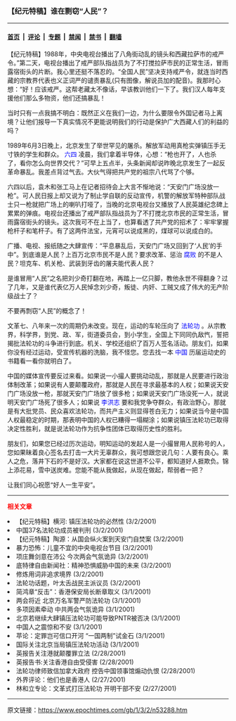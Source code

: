 ### 【纪元特稿】谁在剽窃“人民”？

---

#### [首页](../../../..?n53288) &nbsp;|&nbsp; [评论](../../../../../epoch-comment?n53288) &nbsp;|&nbsp; [专题](../../../../../epoch-special?n53288) &nbsp;|&nbsp; [禁闻](../../../../../epoch-news?n53288) &nbsp;|&nbsp; [禁书](../../../../../books?n53288) &nbsp;|&nbsp; [翻墙](https://github.com/gfw-breaker/nogfw/blob/master/README.md?n53288)


<div class="post_content" id="artbody" itemprop="articleBody">
 <!-- article content begin -->
 <p>
  【纪元特稿】1988年，中央电视台播出了八角街动乱的镜头和西藏拉萨市的戒严令。”第二天，电视台播出了戒严部队指战员为了不打搅拉萨市民的正常生活，冒雨露宿街头的片断。我心里还挺不落忍的。“全国人民”坚决支持戒严令，就连当时西藏的宗教界代表也义正词严的谴责暴乱(只有图像，解说员加的配音)。我那时心想：“好！应该戒严。这帮老藏太不像话，早该教训他们一下了。我们汉人每年支援他们那么多物资，他们还搞暴乱！
 </p>
 <p>
  当时只有一点我搞不明白：既然正义在我们一边，为什么要限令外国记者马上离境？让他们报导一下真实情况不更能说明我们的行动是保护广大西藏人们的利益的吗？
 </p>
 <p>
  1989年6月3日晚上，北京发生了举世罕见的屠杀。解放军动用真枪实弹镇压手无寸铁的学生和群众。
  <ok href="https://www.epochtimes.com/news/epochnews/news/Focus.asp?Focus_ID=1102">
   <font color="blue">
    六四
   </font>
  </ok>
  凌晨，我们拿着半导体，心想：“枪也开了，人也杀了，看你怎么向世界交代？”可早上五点半，头条新闻却说昨晚北京发生了一起反革命暴乱。我差点背过气去。大伙气得把共产党的祖宗八代骂了个够。
 </p>
 <p>
  六四以后，袁木和张工马上在记者招待会上大言不惭地说：“天安门广场没放一枪”。可人民日报上却又说为了制止学自联的反动宣传，机警的解放军特种部队战士只一枪就把广场上的喇叭打哑了，当晚的北京电视台又播放了人民英雄纪念碑上累累的弹痕。电视台还播出了戒严部队指战员为了不打搅北京市民的正常生活，冒雨露宿街头的镜头。这次我可不在上当了，也算看透了共产党的招术了：牢牢掌握枪杆子和笔杆子。有了这两件法宝，元宵可以说成黑的，煤球可以说成白的。
 </p>
 <p>
  广播、电视、报纸随之大肆宣传：“平息暴乱后，天安门广场又回到了‘人民’的手中”。到底谁是人民？上百万北京市民不是人民？要求改革、惩治
  <ok href="http://www.dajiyuan.com/news/epochnews/news/Focus.asp?Focus_ID=315">
   <font color="blue">
    腐败
   </font>
  </ok>
  的不是人民？坦克车、机关枪、武装到牙齿的屠夫能代表人民？
 </p>
 <p>
  是谁冒用“人民”之名把刘少奇打翻在地，再踏上一亿只脚，教他永世不得翻身？过了几年，又是谁代表亿万人民悼念刘少奇，叛徒、内奸、工贼又成了伟大的无产阶级战士了？
 </p>
 <p>
  不要再剽窃“人民”的概念了！
 </p>
 <p>
  文革七、八年来一次的周期仍未改变。现在，运动的车轮压向了
  <ok href="http://falundafa.org">
   <font color="blue">
    法轮功
   </font>
  </ok>
  。从宗教界，科学界，到党、政、军，街道委员会，到小学生，全国上下同同仇敌忾，誓把揭批法轮功的斗争进行到底。机关、学校还组织了百万人签名活动。朋友们，如果你没有经过运动，受宣传机器的洗脑，我不怪您。您去找一本
  <ok href="http://www3.epochtimes.com/news/epochnews/main/2.html">
   <font color="blue">
    中国
   </font>
  </ok>
  历届运动史的书籍看一看你就明白了。
 </p>
 <p>
  中国的媒体宣传要反过来看。如果说一小撮人要挑动动乱，那就是人民要进行政治体制改革；如果说有人要颠覆政府，那就是人民在寻求最基本的人权；如果说天安门广场没放一枪，那就天安门广场放了很多枪；如果说天安门广场没死一人，就说明天安门广场死了很多人；如果说
  <ok href="http://www.falundafa.org/index_ch.htm">
   <font color="blue">
    李洪志
   </font>
  </ok>
  要和我党争夺群众，有政治野心，那就是有大批党员、民众喜欢法轮功，而共产主义则显得苍白无力；如果说当今是中国人权最稳定的时期，那表明中国的人权已糟得一塌糊涂；如果说镇压法轮功已取得决定性胜利，就是说法轮功作为抗争性团体已取得历史性的胜利。
 </p>
 <p>
  朋友们，如果您已经过历次运动，明知运动的发起人是一小撮冒用人民称号的人，您如果昧着良心签名去打击一大片无辜群众，我可想跟您说几句：人要有良心。乘人之危，落井下石的不是好汉。大家都在说这世道不公平，都知道好人捱欺负。锦上添花易，雪中送炭难。您能不能从我做起，从现在做起，帮弱者一把？
 </p>
 <p>
  让我们同心祝愿“好人一生平安”。
 </p>
 <hr/>
 <p>
  <b>
   <font color="red">
    相关文章
   </font>
  </b>
  <br/>
 </p>
 <li>
  <ok href="http://epochtimes.com/news/epochnews/newscontent.asp?ID=53228" target="_blank">
   【纪元特稿】横河: 镇压法轮功的必然性
  </ok>
  (3/2/2001)
  <li>
   <ok href="http://epochtimes.com/news/epochnews/newscontent.asp?ID=53212" target="_blank">
    中国37名法轮功成员被判刑
   </ok>
   (3/2/2001)
   <li>
    <ok href="http://epochtimes.com/news/epochnews/newscontent.asp?ID=53124" target="_blank">
     【纪元特稿】陶源：从国会纵火案到天安门自焚案
    </ok>
    (3/2/2001)
    <li>
     <ok href="http://epochtimes.com/news/epochnews/newscontent.asp?ID=53119" target="_blank">
      暴力恐怖：儿童不宜的中央电视台节目
     </ok>
     (3/2/2001)
     <li>
      <ok href="http://epochtimes.com/news/epochnews/newscontent.asp?ID=53112" target="_blank">
       项庄舞剑意在沛公 今次两会气氛诡异
      </ok>
      (3/2/2001)
      <li>
       <ok href="http://epochtimes.com/news/epochnews/newscontent.asp?ID=53098" target="_blank">
        底特律自由新闻社：精神恐惧威胁中国的未来
       </ok>
       (3/2/2001)
       <li>
        <ok href="http://epochtimes.com/news/epochnews/newscontent.asp?ID=53091" target="_blank">
         修炼用词非追求境界
        </ok>
        (3/2/2001)
        <li>
         <ok href="http://epochtimes.com/news/epochnews/newscontent.asp?ID=53090" target="_blank">
          法轮功话题，叶太舌战民主派议员
         </ok>
         (3/2/2001)
         <li>
          <ok href="http://epochtimes.com/news/epochnews/newscontent.asp?ID=52986" target="_blank">
           简鸿章“反击”：香港保安局长断章取义
          </ok>
          (3/1/2001)
          <li>
           <ok href="http://epochtimes.com/news/epochnews/newscontent.asp?ID=52977" target="_blank">
            两会将近 北京万名军警严防法轮功
           </ok>
           (3/1/2001)
           <li>
            <ok href="http://epochtimes.com/news/epochnews/newscontent.asp?ID=52957" target="_blank">
             多项因素牵动 中共两会气氛诡异
            </ok>
            (3/1/2001)
            <li>
             <ok href="http://epochtimes.com/news/epochnews/newscontent.asp?ID=52942" target="_blank">
              北京若继续大肆镇压法轮功可能导致PNTR被否决
             </ok>
             (3/1/2001)
             <li>
              <ok href="http://epochtimes.com/news/epochnews/newscontent.asp?ID=52921" target="_blank">
               中国人之震惊和不安
              </ok>
              (3/1/2001)
              <li>
               <ok href="http://epochtimes.com/news/epochnews/newscontent.asp?ID=52902" target="_blank">
                苹论：定罪岂可信口开河 “一国两制”试金石
               </ok>
               (3/1/2001)
               <li>
                <ok href="http://epochtimes.com/news/epochnews/newscontent.asp?ID=52900" target="_blank">
                 国际关注北京当局镇压法轮功活动
                </ok>
                (3/1/2001)
                <li>
                 <ok href="http://epochtimes.com/news/epochnews/newscontent.asp?ID=52479" target="_blank">
                  英报告关注港就颠覆罪立法
                 </ok>
                 (2/28/2001)
                 <li>
                  <ok href="http://epochtimes.com/news/epochnews/newscontent.asp?ID=52382" target="_blank">
                   英报告书:关注香港自由受侵害
                  </ok>
                  (2/28/2001)
                  <li>
                   <ok href="http://epochtimes.com/news/epochnews/newscontent.asp?ID=52327" target="_blank">
                    法轮功律师致信加拿大政府 控告中国领事馆煽动仇恨
                   </ok>
                   (2/28/2001)
                   <li>
                    <ok href="http://epochtimes.com/news/epochnews/newscontent.asp?ID=52198" target="_blank">
                     外界评论：他们也是香港人
                    </ok>
                    (2/27/2001)
                    <li>
                     <ok href="http://epochtimes.com/news/epochnews/newscontent.asp?ID=52153" target="_blank">
                      林和立专论：文革式打压法轮功 开明干部不安
                     </ok>
                     (2/27/2001)
                     <br/>
                     <!-- article content end -->
                     <div id="below_article_ad">
                     </div>
                    </li>
                   </li>
                  </li>
                 </li>
                </li>
               </li>
              </li>
             </li>
            </li>
           </li>
          </li>
         </li>
        </li>
       </li>
      </li>
     </li>
    </li>
   </li>
  </li>
 </li>
</div>


---

原文链接：https://www.epochtimes.com/gb/1/3/2/n53288.htm